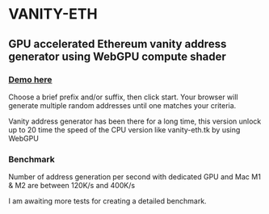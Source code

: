 # VANITY-ETH

## GPU accelerated Ethereum vanity address generator using WebGPU compute shader

### [Demo here](https://vanity-eth.modez.pro/)

Choose a brief prefix and/or suffix, then click start. Your browser will generate multiple random addresses until one matches your criteria.

Vanity address generator has been there for a long time, this version unlock up to 20 time the speed of the CPU version like vanity-eth.tk by using WebGPU

### Benchmark

Number of address generation per second with dedicated GPU and Mac M1 & M2 are between 120K/s and 400K/s

I am awaiting more tests for creating a detailed benchmark. 